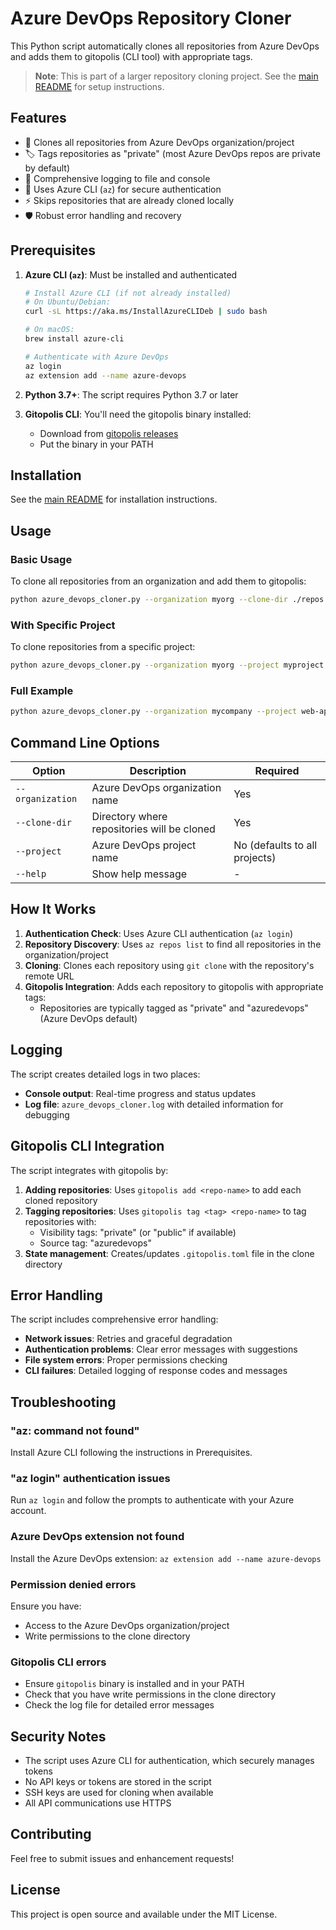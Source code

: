 # Azure DevOps Repository Cloner

This Python script automatically clones all repositories from Azure DevOps and adds them to gitopolis (CLI tool) with appropriate tags.

> **Note**: This is part of a larger repository cloning project. See the [main README](../README.md) for setup instructions.

## Features

- 🔄 Clones all repositories from Azure DevOps organization/project
- 🏷️ Tags repositories as "private" (most Azure DevOps repos are private by default)
- 📝 Comprehensive logging to file and console
- 🚀 Uses Azure CLI (`az`) for secure authentication
- ⚡ Skips repositories that are already cloned locally
- 🛡️ Robust error handling and recovery

## Prerequisites

1. **Azure CLI (`az`)**: Must be installed and authenticated
   ```bash
   # Install Azure CLI (if not already installed)
   # On Ubuntu/Debian:
   curl -sL https://aka.ms/InstallAzureCLIDeb | sudo bash

   # On macOS:
   brew install azure-cli

   # Authenticate with Azure DevOps
   az login
   az extension add --name azure-devops
   ```

2. **Python 3.7+**: The script requires Python 3.7 or later

3. **Gitopolis CLI**: You'll need the gitopolis binary installed:
   - Download from [gitopolis releases](https://github.com/rustworkshop/gitopolis/releases)
   - Put the binary in your PATH

## Installation

See the [main README](../README.md) for installation instructions.

## Usage

### Basic Usage

To clone all repositories from an organization and add them to gitopolis:

```bash
python azure_devops_cloner.py --organization myorg --clone-dir ./repos
```

### With Specific Project

To clone repositories from a specific project:

```bash
python azure_devops_cloner.py --organization myorg --project myproject --clone-dir ./repos
```

### Full Example

```bash
python azure_devops_cloner.py --organization mycompany --project web-apps --clone-dir ~/my-repos
```

## Command Line Options

| Option | Description | Required |
|--------|-------------|----------|
| `--organization` | Azure DevOps organization name | Yes |
| `--clone-dir` | Directory where repositories will be cloned | Yes |
| `--project` | Azure DevOps project name | No (defaults to all projects) |
| `--help` | Show help message | - |

## How It Works

1. **Authentication Check**: Uses Azure CLI authentication (`az login`)
2. **Repository Discovery**: Uses `az repos list` to find all repositories in the organization/project
3. **Cloning**: Clones each repository using `git clone` with the repository's remote URL
4. **Gitopolis Integration**: Adds each repository to gitopolis with appropriate tags:
   - Repositories are typically tagged as "private" and "azuredevops" (Azure DevOps default)

## Logging

The script creates detailed logs in two places:
- **Console output**: Real-time progress and status updates
- **Log file**: `azure_devops_cloner.log` with detailed information for debugging

## Gitopolis CLI Integration

The script integrates with gitopolis by:

1. **Adding repositories**: Uses `gitopolis add <repo-name>` to add each cloned repository
2. **Tagging repositories**: Uses `gitopolis tag <tag> <repo-name>` to tag repositories with:
   - Visibility tags: "private" (or "public" if available)
   - Source tag: "azuredevops"
3. **State management**: Creates/updates `.gitopolis.toml` file in the clone directory

## Error Handling

The script includes comprehensive error handling:
- **Network issues**: Retries and graceful degradation
- **Authentication problems**: Clear error messages with suggestions
- **File system errors**: Proper permissions checking
- **CLI failures**: Detailed logging of response codes and messages

## Troubleshooting

### "az: command not found"
Install Azure CLI following the instructions in Prerequisites.

### "az login" authentication issues
Run `az login` and follow the prompts to authenticate with your Azure account.

### Azure DevOps extension not found
Install the Azure DevOps extension: `az extension add --name azure-devops`

### Permission denied errors
Ensure you have:
- Access to the Azure DevOps organization/project
- Write permissions to the clone directory

### Gitopolis CLI errors
- Ensure `gitopolis` binary is installed and in your PATH
- Check that you have write permissions in the clone directory
- Check the log file for detailed error messages

## Security Notes

- The script uses Azure CLI for authentication, which securely manages tokens
- No API keys or tokens are stored in the script
- SSH keys are used for cloning when available
- All API communications use HTTPS

## Contributing

Feel free to submit issues and enhancement requests!

## License

This project is open source and available under the MIT License.
